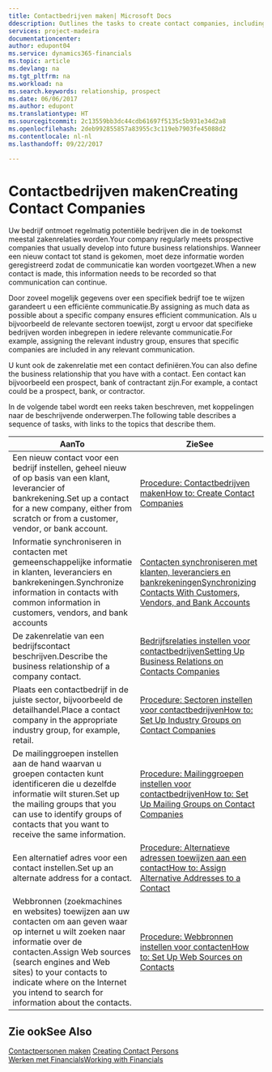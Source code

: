 ```yaml
---
title: Contactbedrijven maken| Microsoft Docs
ddescription: Outlines the tasks to create contact companies, including assigning relevant data about prospects and defining the business relationships you have with companies.
services: project-madeira
documentationcenter: 
author: edupont04
ms.service: dynamics365-financials
ms.topic: article
ms.devlang: na
ms.tgt_pltfrm: na
ms.workload: na
ms.search.keywords: relationship, prospect
ms.date: 06/06/2017
ms.author: edupont
ms.translationtype: HT
ms.sourcegitcommit: 2c13559bb3dc44cdb61697f5135c5b931e34d2a8
ms.openlocfilehash: 2deb992855857a83955c3c119eb7903fe45088d2
ms.contentlocale: nl-nl
ms.lasthandoff: 09/22/2017

---
```

# <a name="creating-contact-companies"></a><span data-ttu-id="45a41-102">Contactbedrijven maken</span><span class="sxs-lookup"><span data-stu-id="45a41-102">Creating Contact Companies</span></span>
<span data-ttu-id="45a41-103">Uw bedrijf ontmoet regelmatig potentiële bedrijven die in de toekomst meestal zakenrelaties worden.</span><span class="sxs-lookup"><span data-stu-id="45a41-103">Your company regularly meets prospective companies that usually develop into future business relationships.</span></span> <span data-ttu-id="45a41-104">Wanneer een nieuw contact tot stand is gekomen, moet deze informatie worden geregistreerd zodat de communicatie kan worden voortgezet.</span><span class="sxs-lookup"><span data-stu-id="45a41-104">When a new contact is made, this information needs to be recorded so that communication can continue.</span></span>

<span data-ttu-id="45a41-105">Door zoveel mogelijk gegevens over een specifiek bedrijf toe te wijzen garandeert u een efficiënte communicatie.</span><span class="sxs-lookup"><span data-stu-id="45a41-105">By assigning as much data as possible about a specific company ensures efficient communication.</span></span> <span data-ttu-id="45a41-106">Als u bijvoorbeeld de relevante sectoren toewijst, zorgt u ervoor dat specifieke bedrijven worden inbegrepen in iedere relevante communicatie.</span><span class="sxs-lookup"><span data-stu-id="45a41-106">For example, assigning the relevant industry group, ensures that specific companies are included in any relevant communication.</span></span>

<span data-ttu-id="45a41-107">U kunt ook de zakenrelatie met een contact definiëren.</span><span class="sxs-lookup"><span data-stu-id="45a41-107">You can also define the business relationship that you have with a contact.</span></span> <span data-ttu-id="45a41-108">Een contact kan bijvoorbeeld een prospect, bank of contractant zijn.</span><span class="sxs-lookup"><span data-stu-id="45a41-108">For example, a contact could be a prospect, bank, or contractor.</span></span>

<span data-ttu-id="45a41-109">In de volgende tabel wordt een reeks taken beschreven, met koppelingen naar de beschrijvende onderwerpen.</span><span class="sxs-lookup"><span data-stu-id="45a41-109">The following table describes a sequence of tasks, with links to the topics that describe them.</span></span> 

| <span data-ttu-id="45a41-110">Aan</span><span class="sxs-lookup"><span data-stu-id="45a41-110">To</span></span> | <span data-ttu-id="45a41-111">Zie</span><span class="sxs-lookup"><span data-stu-id="45a41-111">See</span></span> |
| --- | --- |
| <span data-ttu-id="45a41-112">Een nieuw contact voor een bedrijf instellen, geheel nieuw of op basis van een klant, leverancier of bankrekening.</span><span class="sxs-lookup"><span data-stu-id="45a41-112">Set up a contact for a new company, either from scratch or from a customer, vendor, or bank account.</span></span> |[<span data-ttu-id="45a41-113">Procedure: Contactbedrijven maken</span><span class="sxs-lookup"><span data-stu-id="45a41-113">How to: Create Contact Companies</span></span>](marketing-how-create-contact-companies.md) |
| <span data-ttu-id="45a41-114">Informatie synchroniseren in contacten met gemeenschappelijke informatie in klanten, leveranciers en bankrekeningen.</span><span class="sxs-lookup"><span data-stu-id="45a41-114">Synchronize information in contacts with common information in customers, vendors, and bank accounts</span></span> |[<span data-ttu-id="45a41-115">Contacten synchroniseren met klanten, leveranciers en bankrekeningen</span><span class="sxs-lookup"><span data-stu-id="45a41-115">Synchronizing Contacts With Customers, Vendors, and Bank Accounts</span></span>](marketing-synchronize-contacts-customers-vendors-bank-accounts.md) |
| <span data-ttu-id="45a41-116">De zakenrelatie van een bedrijfscontact beschrijven.</span><span class="sxs-lookup"><span data-stu-id="45a41-116">Describe the business relationship of a company contact.</span></span> |[<span data-ttu-id="45a41-117">Bedrijfsrelaties instellen voor contactbedrijven</span><span class="sxs-lookup"><span data-stu-id="45a41-117">Setting Up Business Relations on Contacts Companies</span></span>](marketing-business-relations.md) |
| <span data-ttu-id="45a41-118">Plaats een contactbedrijf in de juiste sector, bijvoorbeeld de detailhandel.</span><span class="sxs-lookup"><span data-stu-id="45a41-118">Place a contact company in the appropriate industry group, for example, retail.</span></span> |[<span data-ttu-id="45a41-119">Procedure: Sectoren instellen voor contactbedrijven</span><span class="sxs-lookup"><span data-stu-id="45a41-119">How to: Set Up Industry Groups on Contact Companies</span></span>](marketing-industry-groups.md) |
| <span data-ttu-id="45a41-120">De mailinggroepen instellen aan de hand waarvan u groepen contacten kunt identificeren die u dezelfde informatie wilt sturen.</span><span class="sxs-lookup"><span data-stu-id="45a41-120">Set up the mailing groups that you can use to identify groups of contacts that you want to receive the same information.</span></span> |[<span data-ttu-id="45a41-121">Procedure: Mailinggroepen instellen voor contactbedrijven</span><span class="sxs-lookup"><span data-stu-id="45a41-121">How to: Set Up Mailing Groups on Contact Companies</span></span>](marketing-mailing-groups.md) |
| <span data-ttu-id="45a41-122">Een alternatief adres voor een contact instellen.</span><span class="sxs-lookup"><span data-stu-id="45a41-122">Set up an alternate address for a contact.</span></span> |[<span data-ttu-id="45a41-123">Procedure: Alternatieve adressen toewijzen aan een contact</span><span class="sxs-lookup"><span data-stu-id="45a41-123">How to: Assign Alternative Addresses to a Contact</span></span>](marketing-how-assign-alternate-address.md) |
| <span data-ttu-id="45a41-124">Webbronnen (zoekmachines en websites) toewijzen aan uw contacten om aan geven waar op internet u wilt zoeken naar informatie over de contacten.</span><span class="sxs-lookup"><span data-stu-id="45a41-124">Assign Web sources (search engines and Web sites) to your contacts to indicate where on the Internet you intend to search for information about the contacts.</span></span> |[<span data-ttu-id="45a41-125">Procedure: Webbronnen instellen voor contacten</span><span class="sxs-lookup"><span data-stu-id="45a41-125">How to: Set Up Web Sources on Contacts</span></span>](marketing-web-sources.md) |

## <a name="see-also"></a><span data-ttu-id="45a41-126">Zie ook</span><span class="sxs-lookup"><span data-stu-id="45a41-126">See Also</span></span>
<span data-ttu-id="45a41-127">[Contactpersonen maken](marketing-create-contact-persons.md) </span><span class="sxs-lookup"><span data-stu-id="45a41-127">[Creating Contact Persons](marketing-create-contact-persons.md) </span></span>  
[<span data-ttu-id="45a41-128">Werken met Financials</span><span class="sxs-lookup"><span data-stu-id="45a41-128">Working with Financials</span></span>](ui-work-product.md)

